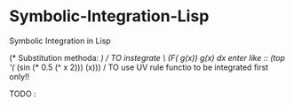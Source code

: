 Symbolic-Integration-Lisp
=========================

Symbolic Integration in Lisp

(* Substitution methoda: *)
                / 
 TO instegrate  \ (F( g(x)) g(x) dx   enter like :: (top '(* (sin (* 0.5 (^ x 2))) (x)))
                /
 TO use UV rule functio to be integrated first only!!                 
                

TODO :
